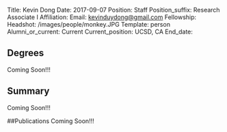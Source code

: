 Title: Kevin Dong
Date: 2017-09-07
Position: Staff
Position_suffix: Research Associate I
Affiliation:
Email: kevinduydong@gmail.com
Fellowship:
Headshot: /images/people/monkey.JPG
Template: person
Alumni_or_current: Current
Current_position: UCSD, CA
End_date: 
<!-- Status: draft -->

## Degrees
Coming Soon!!!

## Summary
Coming Soon!!!

##Publications
Coming Soon!!!